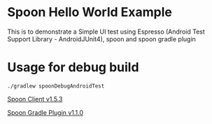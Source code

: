 # Spoon Hello World Example

This is to demonstrate a Simple UI test using Espresso (Android Test Support Library - AndroidJUnit4),
spoon and spoon gradle plugin


Usage for debug build 
=====================
```
./gradlew spoonDebugAndroidTest
```

[Spoon Client v1.5.3](https://github.com/square/spoon)

[Spoon Gradle Plugin v1.1.0](https://github.com/stanfy/spoon-gradle-plugin)